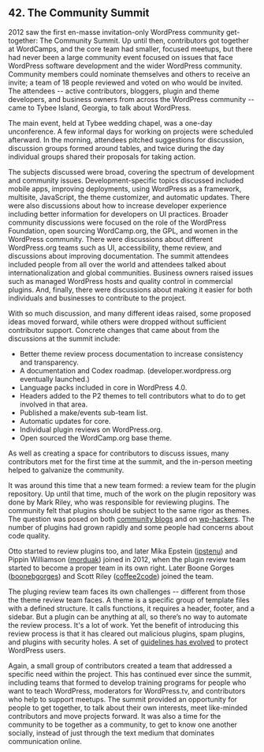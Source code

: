 
## 42. The Community Summit

2012 saw the first en-masse invitation-only WordPress community get-together: The Community Summit. Up until then, contributors got together at WordCamps, and the core team had smaller, focused meetups, but there had never been a large community event focused on issues that face WordPress software development and the wider WordPress community. Community members could nominate themselves and others to receive an invite; a team of 18 people reviewed and voted on who would be invited. The attendees -- active contributors, bloggers, plugin and theme developers, and business owners from across the WordPress community -- came to Tybee Island, Georgia, to talk about WordPress.

The main event, held at Tybee wedding chapel, was a one-day unconference. A few informal days for working on projects were scheduled afterward. In the morning, attendees pitched suggestions for discussion, discussion groups formed around tables, and twice during the day individual groups shared their proposals for taking action. 

The subjects discussed were broad, covering the spectrum of development and community issues. Development-specific topics discussed included mobile apps, improving deployments, using WordPress as a framework, multisite, JavaScript, the theme customizer, and automatic updates. There were also discussions about how to increase developer experience including better information for developers on UI practices. Broader community discussions were focused on the role of the WordPress Foundation, open sourcing WordCamp.org, the GPL, and women in the WordPress community. There were discussions about different WordPress.org teams such as UI, accessibility, theme review, and discussions about improving documentation. The summit attendees included people from all over the world and attendees talked about internationalization and global communities. Business owners raised issues such as managed WordPress hosts and quality control in commercial plugins. And, finally, there were discussions about making it easier for both individuals and businesses to contribute to the project.

With so much discussion, and many different ideas raised, some proposed ideas moved forward, while others were dropped without sufficient contributor support. Concrete changes that came about from the discussions at the summit include:

- Better theme review process documentation to increase consistency and transparency.
- A documentation and Codex roadmap. (developer.wordpress.org eventually launched.)
- Language packs included in core in WordPress 4.0.
- Headers added to the P2 themes to tell contributors what to do to get involved in that area.
- Published a make/events sub-team list.
- Automatic updates for core. 
- Individual plugin reviews on WordPress.org.
- Open sourced the WordCamp.org base theme.

As well as creating a space for contributors to discuss issues, many contributors met for the first time at the summit, and the in-person meeting helped to galvanize the community. 

It was around this time that a new team formed: a review team for the plugin repository. Up until that time, much of the work on the plugin repository was done by Mark Riley, who was responsible for reviewing plugins. The community felt that plugins should be subject to the same rigor as themes. The question was posed on both [community blogs](http://wptavern.com/is-a-plugin-validation-team-a-pipe-dream) and on [wp-hackers](http://lists.wordpress.org/pipermail/wp-hackers/2010-August/034146.html). The number of plugins had grown rapidly and some people had concerns about code quality.	

Otto started to review plugins too, and later Mika Epstein ([ipstenu](https://profiles.wordpress.org/ipstenu)) and Pippin Williamson ([morduak](https://profiles.wordpress.org/mordauk)) joined in 2012, when the plugin review team started to become a proper team in its own right. Later Boone Gorges ([boonebgorges](https://profiles.wordpress.org/boonebgorges/)) and Scott Riley ([coffee2code](http://profiles.wordpress.org/coffee2code)) joined the team. 

The pluging review team faces its own challenges -- different from those the theme review team faces. A theme is a specific group of template files with a defined structure. It calls functions, it requires a header, footer, and a sidebar. But a plugin can be anything at all, so there’s no way to automate the review process. It's a lot of work. Yet the benefit of introducing this review process is that it has cleared out malicious plugins, spam plugins, and plugins with security holes. A set of [guidelines has evolved](https://wordpress.org/plugins/about/guidelines/) to protect WordPress users. 

Again, a small group of contributors created a team that addressed a specific need within the project. This has continued ever since the summit, including teams that formed to develop training programs for people who want to teach WordPress, moderators for WordPress.tv, and contributors who help to support meetups. The summit provided an opportunity for people to get together, to talk about their own interests, meet like-minded contributors and move projects forward. It was also a time for the community to be together as a community, to get to know one another socially, instead of just through the text medium that dominates communication online. 
